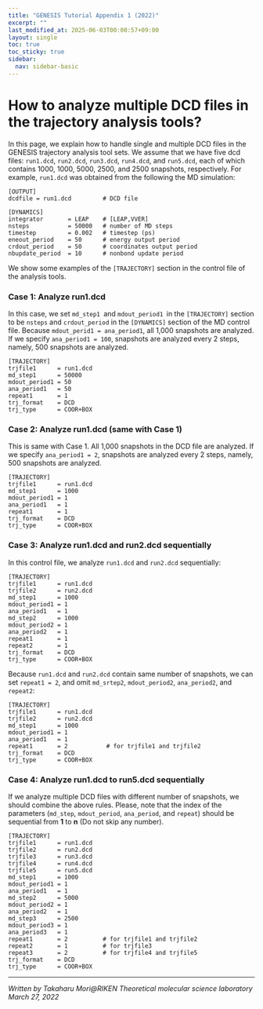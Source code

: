 ```yaml
---
title: "GENESIS Tutorial Appendix 1 (2022)"
excerpt: ""
last_modified_at: 2025-06-03T00:00:57+09:00
layout: single
toc: true
toc_sticky: true
sidebar:
  nav: sidebar-basic
---
```


# How to analyze multiple DCD files in the trajectory analysis tools?

In this page, we explain how to handle single and multiple DCD files in
the GENESIS trajectory analysis tool sets. We assume that we have five
dcd files: `run1.dcd`, `run2.dcd`, `run3.dcd`, `run4.dcd`, and
`run5.dcd`, each of which contains 1000, 1000, 5000, 2500, and 2500
snapshots, respectively. For example, `run1.dcd` was obtained from the
following the MD simulation:


```
[OUTPUT]
dcdfile = run1.dcd         # DCD file

[DYNAMICS]
integrator       = LEAP    # [LEAP,VVER]
nsteps           = 50000   # number of MD steps
timestep         = 0.002   # timestep (ps)
eneout_period    = 50      # energy output period
crdout_period    = 50      # coordinates output period
nbupdate_period  = 10      # nonbond update period

```

We show some examples of the `[TRAJECTORY]` section in the control file
of the analysis tools.

### Case 1: Analyze run1.dcd

In this case, we set `md_step1 `and `mdout_period1 `in the
`[TRAJECTORY]` section to be `nsteps` and `crdout_period` in the
`[DYNAMICS]` section of the MD control file. Because
`mdout_perid1 = ana_period1`, all 1,000 snapshots are analyzed. If we
specify `ana_period1 = 100`, snapshots are analyzed every 2 steps,
namely, 500 snapshots are analyzed.


```
[TRAJECTORY]
trjfile1      = run1.dcd
md_step1      = 50000
mdout_period1 = 50        
ana_period1   = 50
repeat1       = 1
trj_format    = DCD
trj_type      = COOR+BOX     

```

### Case 2: Analyze run1.dcd (same with Case 1)

This is same with Case 1. All 1,000 snapshots in the DCD file are
analyzed. If we specify `ana_period1 = 2`, snapshots are analyzed every
2 steps, namely, 500 snapshots are analyzed.


```
[TRAJECTORY]
trjfile1      = run1.dcd
md_step1      = 1000
mdout_period1 = 1        
ana_period1   = 1
repeat1       = 1
trj_format    = DCD
trj_type      = COOR+BOX         

```

### Case 3: Analyze run1.dcd and run2.dcd sequentially

In this control file, we analyze `run1.dcd` and `run2.dcd` sequentially:


```
[TRAJECTORY]
trjfile1      = run1.dcd
trjfile2      = run2.dcd
md_step1      = 1000
mdout_period1 = 1        
ana_period1   = 1      
md_step2      = 1000
mdout_period2 = 1        
ana_period2   = 1      
repeat1       = 1
repeat2       = 1
trj_format    = DCD 
trj_type      = COOR+BOX 

```

Because `run1.dcd` and `run2.dcd` contain same number of snapshots, we
can set `repeat1 = 2`, and omit `md_srtep2`, `mdout_period2`,
`ana_period2`, and `repeat2`:


```
[TRAJECTORY]
trjfile1      = run1.dcd
trjfile2      = run2.dcd
md_step1      = 1000
mdout_period1 = 1        
ana_period1   = 1      
repeat1       = 2           # for trjfile1 and trjfile2
trj_format    = DCD
trj_type      = COOR+BOX 

```

### Case 4: Analyze run1.dcd to run5.dcd sequentially

If we analyze multiple DCD files with different number of snapshots, we
should combine the above rules. Please, note that the index of the
parameters (`md_step`, `mdout_period`, `ana_period`, and `repeat`)
should be sequential from **1** to **n** (Do not skip any number).


```
[TRAJECTORY]
trjfile1      = run1.dcd
trjfile2      = run2.dcd
trjfile3      = run3.dcd
trjfile4      = run4.dcd
trjfile5      = run5.dcd
md_step1      = 1000
mdout_period1 = 1        
ana_period1   = 1      
md_step2      = 5000
mdout_period2 = 1        
ana_period2   = 1      
md_step3      = 2500
mdout_period3 = 1        
ana_period3   = 1      
repeat1       = 2          # for trjfile1 and trjfile2
repeat2       = 1          # for trjfile3
repeat3       = 2          # for trjfile4 and trjfile5
trj_format    = DCD
trj_type      = COOR+BOX

```

------------------------------------------------------------------------

*Written by Takaharu Mori@RIKEN Theoretical molecular science
laboratory\
March 27, 2022*

